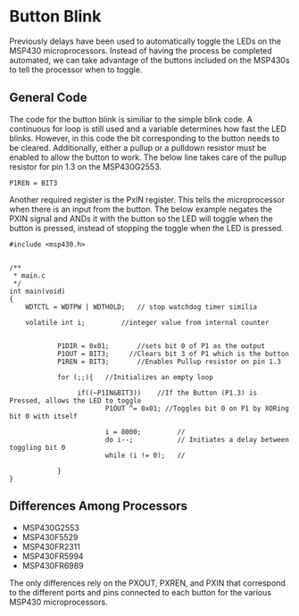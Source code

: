 # Button Blink
Previously delays have been used to automatically toggle the LEDs on the MSP430 microprocessors. Instead of having the process be completed automated, we can take advantage of the buttons included on the MSP430s to tell the processor when to toggle.

## General Code
The code for the button blink is similiar to the simple blink code. A continuous for loop is still used and a variable determines how fast the LED blinks. However, in this code the bit corresponding to the button needs to be cleared. Additionally, either a pullup or a pulldown resistor must be enabled to allow the button to work. The below line takes care of the pullup resistor for pin 1.3 on the MSP430G2553.

```P1REN = BIT3 ```

Another required register is the PxIN register. This tells the microprocessor when there is an input from the button. The below example negates the PXIN signal and ANDs it with the button so the LED will toggle when the button is pressed, instead of stopping the toggle when the LED is pressed.

```
#include <msp430.h> 


/**
 * main.c
 */
int main(void)
{
	WDTCTL = WDTPW | WDTHOLD;	// stop watchdog timer similia 
	
	volatile int i;         //integer value from internal counter


	        P1DIR = 0x01;       //sets bit 0 of P1 as the output
	        P1OUT = BIT3;     //Clears bit 3 of P1 which is the button
	        P1REN = BIT3;       //Enables Pullup resistor on pin 1.3

	        for (;;){   //Initializes an empty loop

	             if((~P1IN&BIT3))    //If the Button (P1.3) is Pressed, allows the LED to toggle
	                    P1OUT ^= 0x01; //Toggles bit 0 on P1 by XORing bit 0 with itself

	                    i = 8000;         //
	                    do i--;           // Initiates a delay between toggling bit 0
	                    while (i != 0);   //

	        }
}
```



## Differences Among Processors
* MSP430G2553
* MSP430F5529
* MSP430FR2311
* MSP430FR5994
* MSP430FR6989

The only differences rely on the PXOUT, PXREN, and PXIN that correspond to the different ports and pins connected to each button for the various MSP430 microprocessors.

